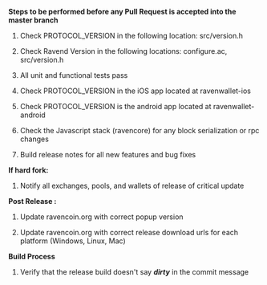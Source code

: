 **Steps to be performed before any Pull Request is accepted into the master branch**

  1. Check PROTOCOL_VERSION in the following location: src/version.h

  2. Check Ravend Version in the following locations: configure.ac, src/version.h

  3. All unit and functional tests pass

  4. Check PROTOCOL_VERSION in the iOS app located at ravenwallet-ios

  5. Check PROTOCOL_VERSION is the android app located at ravenwallet-android

  6. Check the Javascript stack (ravencore) for any block serialization or rpc changes
  
  7. Build release notes for all new features and bug fixes

**If hard fork:**

  1. Notify all exchanges, pools, and wallets of release of critical update

**Post Release :**

  1. Update ravencoin.org with correct popup version
  
  2. Update ravencoin.org with correct release download urls for each platform (Windows, Linux, Mac)

**Build Process**

  1. Verify that the release build doesn't say ***dirty*** in the commit message

